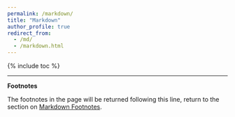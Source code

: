 ```yaml
---
permalink: /markdown/
title: "Markdown"
author_profile: true
redirect_from: 
  - /md/
  - /markdown.html
---
```


{% include toc %}



***
**Footnotes**

The footnotes in the page will be returned following this line, return to the section on <a href="#footnotes">Markdown Footnotes</a>.

